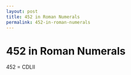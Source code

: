 ```yaml
---
layout: post
title: 452 in Roman Numerals
permalink: 452-in-roman-numerals
---
```


# 452 in Roman Numerals

452 = CDLII
